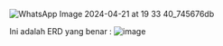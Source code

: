 ![WhatsApp Image 2024-04-21 at 19 33 40_745676db](https://github.com/rivanananditya28/app-management-stock/assets/125337233/40f66d34-8b86-4d30-b669-2f600a22b206)

Ini adalah ERD yang benar :
![image](https://github.com/rivanananditya28/app-management-stock/assets/125337233/e15df9d1-2f91-448f-a01b-56658d2b836f)

